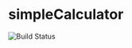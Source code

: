 # simpleCalculator

![Build Status](https://travis-ci.com/rohitkabra13/simpleCalculator.svg?branch=master)
